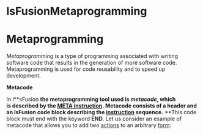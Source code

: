# lsFusionMetaprogramming

# Metaprogramming

*Metaprogramming* is a type of programming associated with writing software code that results in the generation of more software code. Metaprogramming is used for code reusability and to speed up development.  

**Metacode**

In l**sFusion **the metaprogramming tool used is *metacode*, which is described by the [**META** instruction](lsFusionMETA_instruction.md). Metacode consists of a header and an **lsFusion** code block describing the [instruction](lsFusionInstructions.md) sequence.** **This code block must end with the keyword **END**. Let us consider an example of metacode that allows you to add two [actions](lsFusionActions.md) to an arbitrary [form](lsFusionForms.md):


